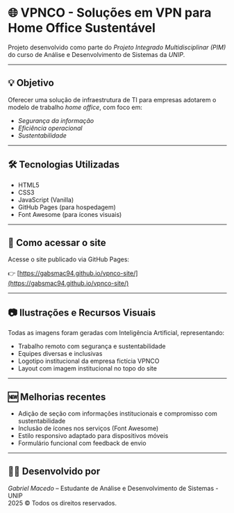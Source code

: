 # 🌐 VPNCO - Soluções em VPN para Home Office Sustentável

Projeto desenvolvido como parte do *Projeto Integrado Multidisciplinar (PIM)* do curso de Análise e Desenvolvimento de Sistemas da *UNIP*.

---

## 💡 Objetivo

Oferecer uma solução de infraestrutura de TI para empresas adotarem o modelo de trabalho *home office*, com foco em:
- *Segurança da informação*
- *Eficiência operacional*
- *Sustentabilidade*

---

## 🛠️ Tecnologias Utilizadas

- HTML5
- CSS3
- JavaScript (Vanilla)
- GitHub Pages (para hospedagem)
- Font Awesome (para ícones visuais)

---

## 📁 Como acessar o site

Acesse o site publicado via GitHub Pages:

👉 [https://gabsmac94.github.io/vpnco-site/](https://gabsmac94.github.io/vpnco-site/)

---

## 📷 Ilustrações e Recursos Visuais

Todas as imagens foram geradas com Inteligência Artificial, representando:

- Trabalho remoto com segurança e sustentabilidade
- Equipes diversas e inclusivas
- Logotipo institucional da empresa fictícia VPNCO
- Layout com imagem institucional no topo do site

---

## 🆕 Melhorias recentes

- Adição de seção com informações institucionais e compromisso com sustentabilidade
- Inclusão de ícones nos serviços (Font Awesome)
- Estilo responsivo adaptado para dispositivos móveis
- Formulário funcional com feedback de envio

---

## 👨‍💻 Desenvolvido por

*Gabriel Macedo* – Estudante de Análise e Desenvolvimento de Sistemas - UNIP  
2025 © Todos os direitos reservados.
